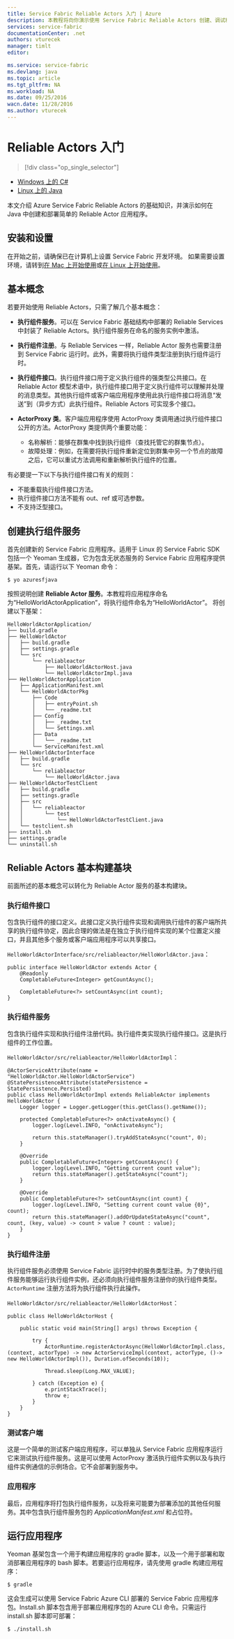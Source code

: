 ```yaml
---
title: Service Fabric Reliable Actors 入门 | Azure
description: 本教程将向你演示使用 Service Fabric Reliable Actors 创建、调试和部署简单的基于执行组件的服务的步骤。
services: service-fabric
documentationCenter: .net
authors: vturecek
manager: timlt
editor: 

ms.service: service-fabric
ms.devlang: java
ms.topic: article
ms.tgt_pltfrm: NA
ms.workload: NA
ms.date: 09/25/2016
wacn.date: 11/28/2016
ms.author: vturecek
---
```


# Reliable Actors 入门

> [!div class="op_single_selector"]
- [Windows 上的 C#](./service-fabric-reliable-actors-get-started.md)
- [Linux 上的 Java](./service-fabric-reliable-actors-get-started-java.md)

本文介绍 Azure Service Fabric Reliable Actors 的基础知识，并演示如何在 Java 中创建和部署简单的 Reliable Actor 应用程序。

## 安装和设置
在开始之前，请确保已在计算机上设置 Service Fabric 开发环境。
如果需要设置环境，请转到[在 Mac 上开始使用](./service-fabric-get-started-mac.md)或[在 Linux 上开始使用](./service-fabric-get-started-linux.md)。

## 基本概念
若要开始使用 Reliable Actors，只需了解几个基本概念：

 * **执行组件服务**。可以在 Service Fabric 基础结构中部署的 Reliable Services 中封装了 Reliable Actors。执行组件服务在命名的服务实例中激活。
 
 * **执行组件注册**。与 Reliable Services 一样，Reliable Actor 服务也需要注册到 Service Fabric 运行时。此外，需要将执行组件类型注册到执行组件运行时。
 
 * **执行组件接口**。执行组件接口用于定义执行组件的强类型公共接口。在 Reliable Actor 模型术语中，执行组件接口用于定义执行组件可以理解并处理的消息类型。其他执行组件或客户端应用程序使用此执行组件接口将消息“发送”到（异步方式）此执行组件。Reliable Actors 可实现多个接口。
 
 * **ActorProxy 类**。客户端应用程序使用 ActorProxy 类调用通过执行组件接口公开的方法。ActorProxy 类提供两个重要功能：
	* 名称解析：能够在群集中找到执行组件（查找托管它的群集节点）。
	* 故障处理：例如，在需要将执行组件重新定位到群集中另一个节点的故障之后，它可以重试方法调用和重新解析执行组件的位置。

有必要提一下以下与执行组件接口有关的规则：

- 不能重载执行组件接口方法。
- 执行组件接口方法不能有 out、ref 或可选参数。
- 不支持泛型接口。

## 创建执行组件服务
首先创建新的 Service Fabric 应用程序。适用于 Linux 的 Service Fabric SDK 包括一个 Yeoman 生成器，它为包含无状态服务的 Service Fabric 应用程序提供基架。首先，请运行以下 Yeoman 命令：

	$ yo azuresfjava

按照说明创建 **Reliable Actor 服务**。本教程将应用程序命名为“HelloWorldActorApplication”，将执行组件命名为“HelloWorldActor”。 将创建以下基架：

	HelloWorldActorApplication/
	├── build.gradle
	├── HelloWorldActor
	│   ├── build.gradle
	│   ├── settings.gradle
	│   └── src
	│       └── reliableactor
	│           ├── HelloWorldActorHost.java
	│           └── HelloWorldActorImpl.java
	├── HelloWorldActorApplication
	│   ├── ApplicationManifest.xml
	│   └── HelloWorldActorPkg
	│       ├── Code
	│       │   ├── entryPoint.sh
	│       │   └── _readme.txt
	│       ├── Config
	│       │   ├── _readme.txt
	│       │   └── Settings.xml
	│       ├── Data
	│       │   └── _readme.txt
	│       └── ServiceManifest.xml
	├── HelloWorldActorInterface
	│   ├── build.gradle
	│   └── src
	│       └── reliableactor
	│           └── HelloWorldActor.java
	├── HelloWorldActorTestClient
	│   ├── build.gradle
	│   ├── settings.gradle
	│   ├── src
	│   │   └── reliableactor
	│   │       └── test
	│   │           └── HelloWorldActorTestClient.java
	│   └── testclient.sh
	├── install.sh
	├── settings.gradle
	└── uninstall.sh

## Reliable Actors 基本构建基块

前面所述的基本概念可以转化为 Reliable Actor 服务的基本构建块。

### 执行组件接口

包含执行组件的接口定义。此接口定义执行组件实现和调用执行组件的客户端所共享的执行组件协定，因此合理的做法是在独立于执行组件实现的某个位置定义接口，并且其他多个服务或客户端应用程序可以共享接口。

`HelloWorldActorInterface/src/reliableactor/HelloWorldActor.java`：

	public interface HelloWorldActor extends Actor {
	    @Readonly   
	    CompletableFuture<Integer> getCountAsync();

	    CompletableFuture<?> setCountAsync(int count);
	}

### 执行组件服务 
包含执行组件实现和执行组件注册代码。执行组件类实现执行组件接口。这是执行组件的工作位置。

`HelloWorldActor/src/reliableactor/HelloWorldActorImpl`：

	@ActorServiceAttribute(name = "HelloWorldActor.HelloWorldActorService")
	@StatePersistenceAttribute(statePersistence = StatePersistence.Persisted)
	public class HelloWorldActorImpl extends ReliableActor implements HelloWorldActor {
	    Logger logger = Logger.getLogger(this.getClass().getName());

	    protected CompletableFuture<?> onActivateAsync() {
	        logger.log(Level.INFO, "onActivateAsync");

	        return this.stateManager().tryAddStateAsync("count", 0);
	    }

	    @Override
	    public CompletableFuture<Integer> getCountAsync() {
	        logger.log(Level.INFO, "Getting current count value");
	        return this.stateManager().getStateAsync("count");
	    }

	    @Override
	    public CompletableFuture<?> setCountAsync(int count) {
	        logger.log(Level.INFO, "Setting current count value {0}", count);
	        return this.stateManager().addOrUpdateStateAsync("count", count, (key, value) -> count > value ? count : value);
	    }
	}

### 执行组件注册

执行组件服务必须使用 Service Fabric 运行时中的服务类型注册。为了使执行组件服务能够运行执行组件实例，还必须向执行组件服务注册你的执行组件类型。`ActorRuntime` 注册方法将为执行组件执行此操作。

`HelloWorldActor/src/reliableactor/HelloWorldActorHost`：

	public class HelloWorldActorHost {
	
	    public static void main(String[] args) throws Exception {
		
	        try {
	            ActorRuntime.registerActorAsync(HelloWorldActorImpl.class, (context, actorType) -> new ActorServiceImpl(context, actorType, ()-> new HelloWorldActorImpl()), Duration.ofSeconds(10));

	            Thread.sleep(Long.MAX_VALUE);
			
	        } catch (Exception e) {
	            e.printStackTrace();
	            throw e;
	        }
	    }
	}

### 测试客户端

这是一个简单的测试客户端应用程序，可以单独从 Service Fabric 应用程序运行它来测试执行组件服务。这是可以使用 ActorProxy 激活执行组件实例以及与执行组件实例通信的示例场合。它不会部署到服务中。

### 应用程序 

最后，应用程序将打包执行组件服务，以及将来可能要为部署添加的其他任何服务。其中包含执行组件服务包的 *ApplicationManifest.xml* 和占位符。

## 运行应用程序

Yeoman 基架包含一个用于构建应用程序的 gradle 脚本，以及一个用于部署和取消部署应用程序的 bash 脚本。若要运行应用程序，请先使用 gradle 构建应用程序：

	$ gradle

这会生成可以使用 Service Fabric Azure CLI 部署的 Service Fabric 应用程序包。Install.sh 脚本包含用于部署应用程序包的 Azure CLI 命令。只需运行 install.sh 脚本即可部署：

	$ ./install.sh

<!---HONumber=Mooncake_1121_2016-->